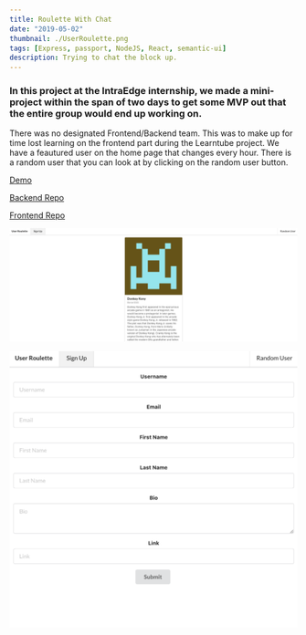 ```yaml
---
title: Roulette With Chat
date: "2019-05-02"
thumbnail: ./UserRoulette.png
tags: [Express, passport, NodeJS, React, semantic-ui]
description: Trying to chat the block up.
---
```


<div>
  <h3>
    In this project at the IntraEdge internship, we made a mini-project within the span of two days to get some MVP out that the entire group would end up working on.
  </h3>
  <p>
    There was no designated Frontend/Backend team. This was to make up for time lost learning on the frontend part during the Learntube project. We have a feautured user on the home page that changes every hour. There is a random user that you can look at by clicking on the random user button.
  </p>
  <p>
    <a href='https://inspiring-pare-aca877.netlify.com/'>
      Demo
    </a>
  </p>
  <p>
    <a href='https://github.com/bytesizedxyz/userroulette-backend'>
      Backend Repo
    </a>
  </p>
  <p>
    <a href='https://github.com/bytesizedxyz/userroulette-frontend'>
      Frontend Repo
    </a>
  </p>

  ![You could end up chatting with The Donkey Kong](./donkey_kong.png)

  ![Or you can sign up and be on the list of chatters!](./sign_up.png)

</div>
